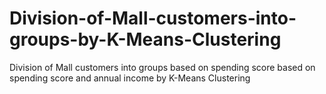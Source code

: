 # Division-of-Mall-customers-into-groups-by-K-Means-Clustering
Division of Mall customers into groups based on spending score based on spending score and annual income by K-Means Clustering
